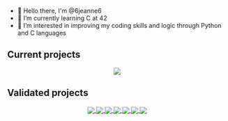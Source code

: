 - 👋 Hello there, I'm @6jeanne6
- 🌱 I’m currently learning C at 42
- 👀 I’m interested in improving my coding skills and logic through Python and C languages 

## Current projects
<p align="center"width="100%">
<a href="url">
<img src="https://github.com/ayogun/42-project-badges/blob/main/badges/minishelle.png" align="center"></img></a><a>
</p>

## Validated projects
<p align="center"width="100%">
<a href="url">
<img src="https://github.com/ayogun/42-project-badges/blob/main/badges/libftm.png" align="center"></img></a><a href="https://github.com/6jeanne6/Libft">
<img src="https://github.com/ayogun/42-project-badges/blob/main/badges/ft_printfm.png" align="center"></img></a><a href="https://github.com/6jeanne6/ft_printf">
<img src="https://github.com/ayogun/42-project-badges/blob/main/badges/get_next_linem.png" align="center"></img></a><a href="https://github.com/6jeanne6/get_next_line">
<img src="https://github.com/ayogun/42-project-badges/blob/main/badges/born2berootm.png" align="center"></img></a><a href="url">
<img src="https://github.com/ayogun/42-project-badges/blob/main/badges/push_swapm.png" align="center"></img></a><a href="https://github.com/6jeanne6/push_swap">
<img src="https://github.com/ayogun/42-project-badges/blob/main/badges/so_longm.png" align="center"></img></a><a href="https://github.com/6jeanne6/so_long">
<img src="https://github.com/ayogun/42-project-badges/blob/main/badges/pipexm.png" align="center"></img></a><a href="https://github.com/6jeanne6/pipex">
</p>
